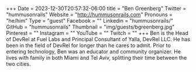 +++
Date = 2023-12-30T20:57:32-06:00
title = "Ben Greenberg"
Twitter = "hummusonrails"
Website = "http://hummusonrails.com"
Pronouns = "he/him"
Type = "guest"
Facebook = ""
Linkedin = "hummusonrails/"
GitHub = "hummusonrails"
Thumbnail = "img/guests/bgreenberg.jpg"
Pinterest = ""
Instagram = ""
YouTube = ""
Twitch = ""
+++
Ben is the Head of DevRel at Fuel Labs and Principal Consultant of Yalla, DevRel LLC. He has been in the field of DevRel for longer than he cares to admit. Prior to entering technology, Ben was an educator and community organizer. He lives with family in both Miami and Tel Aviv, splitting their time between the two cities.
